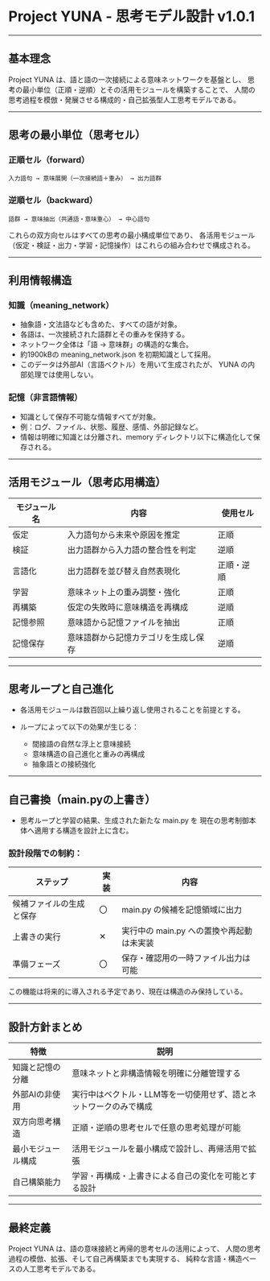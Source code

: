 # Project YUNA - 思考モデル設計 v1.0.1

---

## 基本理念

Project YUNA は、語と語の一次接続による意味ネットワークを基盤とし、 思考の最小単位（正順・逆順）とその活用モジュールを構築することで、 人間の思考過程を模倣・発展させる構成的・自己拡張型人工思考モデルである。

---

## 思考の最小単位（思考セル）

### 正順セル（forward）

```
入力語句 → 意味展開（一次接続語＋重み） → 出力語群
```

### 逆順セル（backward）

```
語群 → 意味抽出（共通語・意味重心） → 中心語句
```

これらの双方向セルはすべての思考の最小構成単位であり、 各活用モジュール（仮定・検証・出力・学習・記憶操作）はこれらの組み合わせで構成される。

---

## 利用情報構造

### 知識（meaning\_network）

* 抽象語・文法語なども含めた、すべての語が対象。
* 各語は、一次接続された語群とその重みを保持する。
* ネットワーク全体は「語 → 意味群」の構造的な集合。
* 約1900kBの meaning\_network.json を初期知識として採用。
* このデータは外部AI（言語ベクトル）を用いて生成されたが、 YUNA の内部処理では使用しない。

### 記憶（非言語情報）

* 知識として保存不可能な情報すべてが対象。
* 例：ログ、ファイル、状態、履歴、感情、外部記録など。
* 情報は明確に知識とは分離され、memory ディレクトリ以下に構造化して保存される。

---

## 活用モジュール（思考応用構造）

| モジュール名 | 内容                 | 使用セル  |
| ------ | ------------------ | ----- |
| 仮定     | 入力語句から未来や原因を推定     | 正順    |
| 検証     | 出力語群から入力語の整合性を判定   | 逆順    |
| 言語化    | 出力語群を並び替え自然表現化     | 正順・逆順 |
| 学習     | 意味ネット上の重み調整・強化     | 正順    |
| 再構築    | 仮定の失敗時に意味構造を再構成    | 逆順    |
| 記憶参照   | 意味語から記憶ファイルを抽出     | 正順    |
| 記憶保存   | 意味語群から記憶カテゴリを生成し保存 | 逆順    |

---

## 思考ループと自己進化

* 各活用モジュールは数百回以上繰り返し使用されることを前提とする。
* ループによって以下の効果が生じる：

  * 間接語の自然な浮上と意味接続
  * 意味構造の自己進化と重みの再構成
  * 抽象語との接続強化

---

## 自己書換（main.pyの上書き）

* 思考ループと学習の結果、生成された新たな main.py を 現在の思考制御本体へ適用する構造を設計上に含む。

### 設計段階での制約：

| ステップ         | 実装 | 内容                        |
| ------------ | -- | ------------------------- |
| 候補ファイルの生成と保存 | 〇  | main.py の候補を記憶領域に出力       |
| 上書きの実行       | ✕  | 実行中の main.py への置換や再起動は未実装 |
| 準備フェーズ       | 〇  | 保存・確認用の一時ファイル出力は可能        |

この機能は将来的に導入される予定であり、現在は構造のみ保持している。

---

## 設計方針まとめ

| 特徴        | 説明                                 |
| --------- | ---------------------------------- |
| 知識と記憶の分離  | 意味ネットと非構造情報を明確に分離管理する              |
| 外部AIの非使用  | 実行中はベクトル・LLM等を一切使用せず、語とネットワークのみで構成 |
| 双方向思考構造   | 正順・逆順の思考セルで任意の思考処理が可能              |
| 最小モジュール構成 | 活用モジュールを最小構成で設計し、再帰活用で拡張           |
| 自己構築能力    | 学習・再構成・上書きによる自己の変化を可能とする設計         |

---

## 最終定義

Project YUNA は、語の意味接続と再帰的思考セルの活用によって、 人間の思考過程の模倣、拡張、そして自己再構築までも実現する、 純粋な言語・構造ベースの人工思考モデルである。
